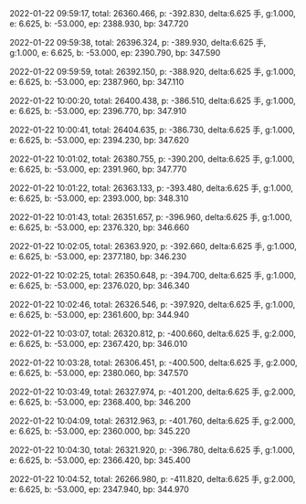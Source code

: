 2022-01-22 09:59:17, total: 26360.466, p: -392.830, delta:6.625 手, g:1.000, e: 6.625, b: -53.000, ep: 2388.930, bp: 347.720

2022-01-22 09:59:38, total: 26396.324, p: -389.930, delta:6.625 手, g:1.000, e: 6.625, b: -53.000, ep: 2390.790, bp: 347.590

2022-01-22 09:59:59, total: 26392.150, p: -388.920, delta:6.625 手, g:1.000, e: 6.625, b: -53.000, ep: 2387.960, bp: 347.110

2022-01-22 10:00:20, total: 26400.438, p: -386.510, delta:6.625 手, g:1.000, e: 6.625, b: -53.000, ep: 2396.770, bp: 347.910

2022-01-22 10:00:41, total: 26404.635, p: -386.730, delta:6.625 手, g:1.000, e: 6.625, b: -53.000, ep: 2394.230, bp: 347.620

2022-01-22 10:01:02, total: 26380.755, p: -390.200, delta:6.625 手, g:1.000, e: 6.625, b: -53.000, ep: 2391.960, bp: 347.770

2022-01-22 10:01:22, total: 26363.133, p: -393.480, delta:6.625 手, g:1.000, e: 6.625, b: -53.000, ep: 2393.000, bp: 348.310

2022-01-22 10:01:43, total: 26351.657, p: -396.960, delta:6.625 手, g:1.000, e: 6.625, b: -53.000, ep: 2376.320, bp: 346.660

2022-01-22 10:02:05, total: 26363.920, p: -392.660, delta:6.625 手, g:1.000, e: 6.625, b: -53.000, ep: 2377.180, bp: 346.230

2022-01-22 10:02:25, total: 26350.648, p: -394.700, delta:6.625 手, g:1.000, e: 6.625, b: -53.000, ep: 2376.020, bp: 346.340

2022-01-22 10:02:46, total: 26326.546, p: -397.920, delta:6.625 手, g:1.000, e: 6.625, b: -53.000, ep: 2361.600, bp: 344.940

2022-01-22 10:03:07, total: 26320.812, p: -400.660, delta:6.625 手, g:2.000, e: 6.625, b: -53.000, ep: 2367.420, bp: 346.010

2022-01-22 10:03:28, total: 26306.451, p: -400.500, delta:6.625 手, g:2.000, e: 6.625, b: -53.000, ep: 2380.060, bp: 347.570

2022-01-22 10:03:49, total: 26327.974, p: -401.200, delta:6.625 手, g:2.000, e: 6.625, b: -53.000, ep: 2368.400, bp: 346.200

2022-01-22 10:04:09, total: 26312.963, p: -401.760, delta:6.625 手, g:2.000, e: 6.625, b: -53.000, ep: 2360.000, bp: 345.220

2022-01-22 10:04:30, total: 26321.920, p: -396.780, delta:6.625 手, g:1.000, e: 6.625, b: -53.000, ep: 2366.420, bp: 345.400

2022-01-22 10:04:52, total: 26266.980, p: -411.820, delta:6.625 手, g:2.000, e: 6.625, b: -53.000, ep: 2347.940, bp: 344.970